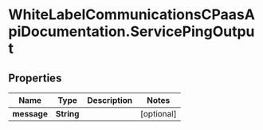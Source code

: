 # WhiteLabelCommunicationsCPaasApiDocumentation.ServicePingOutput

## Properties

Name | Type | Description | Notes
------------ | ------------- | ------------- | -------------
**message** | **String** |  | [optional] 


